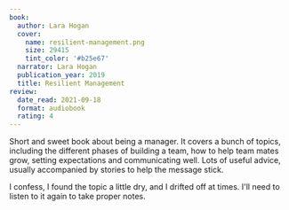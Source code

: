 ```yaml
---
book:
  author: Lara Hogan
  cover:
    name: resilient-management.png
    size: 29415
    tint_color: '#b25e67'
  narrator: Lara Hogan
  publication_year: 2019
  title: Resilient Management
review:
  date_read: 2021-09-18
  format: audiobook
  rating: 4
---
```


Short and sweet book about being a manager.
It covers a bunch of topics, including the different phases of building a team, how to help team mates grow, setting expectations and communicating well.
Lots of useful advice, usually accompanied by stories to help the message stick.

I confess, I found the topic a little dry, and I drifted off at times.
I'll need to listen to it again to take proper notes.